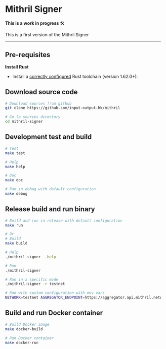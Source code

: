 # Mithril Signer

**This is a work in progress** :hammer_and_wrench:

This is a first version of the Mithril Signer

---

## Pre-requisites

**Install Rust**

- Install a [correctly configured](https://www.rust-lang.org/learn/get-started) Rust toolchain (version 1.62.0+).

## Download source code

```bash
# Download sources from github
git clone https://github.com/input-output-hk/mithril

# Go to sources directory
cd mithril-signer
```

## Development test and build

```bash
# Test
make test

# Help
make help

# Doc
make doc

# Run in debug with default configuration
make debug
```

## Release build and run binary

```bash
# Build and run in release with default configuration
make run

# Or
# Build
make build

# Help
./mithril-signer --help

# Run
./mithril-signer

# Run in a specific mode
./mithril-signer -r testnet

# Run with custom configuration with env vars
NETWORK=testnet AGGREGATOR_ENDPOINT=https://aggregator.api.mithril.network/aggregator ./mithril-signer
```

## Build and run Docker container

```bash
# Build Docker image
make docker-build

# Run Docker container
make docker-run
```
